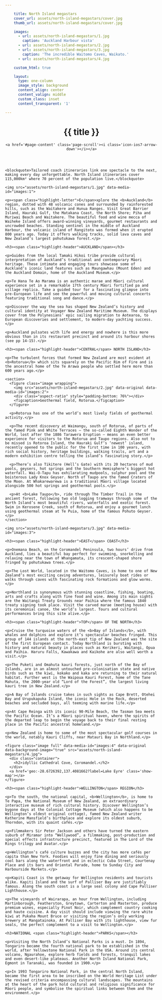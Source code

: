```yaml
---

    title: North Island megastars
    cover_url: assets/north-island-megastars/cover.jpg
    thumb_url: assets/north-island-megastars/cover.jpg

    images:
      - url: assets/north-island-megastars/1.jpg
        caption: 'Auckland Harbour vista'
      - url: assets/north-island-megastars/2.jpg
      - url: assets/north-island-megastars/3.jpg
        caption: 'The incredible Waitomo Caves, Waikato.'
      - url: assets/north-island-megastars/4.jpg

    custom_html: true

    layout:
      type: one-column
      image_style: background
      content_align: center
      content_valign: middle
      custom_class: inset
      content_transparent: '1'

---
```


<figure class='cover-area' style="background-image: url({{ cover.url }})">
  <a href='geo:-31.648238,139.013542?label=Flinders Range' class='show-map pull-left'></a>
</figure>

<div class="content">
  <header>
    <div class="wrapper">
      <h1 class="title">{{ title }}</h1>
    </div>

    <a href='#page-content' class='page-scroll'><i class='icon-ios7-arrow-down'></i></a>
  </header>

  <div class="body" id="page-content">

    <blockquote>Tailored coach itineraries link one spectacle to the next, making every day unforgettable. North Island itineraries cover 115,000km² where 70 percent of the population live.</blockquote>

    <img src="assets/north-island-megastars/1.jpg" data-media-id="images:1">

    <p><span class="highlight-letter">E</span>xplore the <b>Auckland</b> region, dotted with 48 volcanic cones and surrounded by rainforested hills, such as the Waitakere and Hunua Ranges. Visit Great Barrier Island, Hauraki Gulf, the Matakana Coast, the North Shore; Piha and Muriwai Beach and Waitakere. The beautiful food and wine mecca of Waiheke Island offers award-winning vineyards, gourmet restaurants and uncrowded beaches. Standing sentinel in the middle of Auckland Harbour, the volcanic island of Rangitoto was formed when it erupted 800 years ago. Today it offers walking tracks, solid lava caves and New Zealand’s largest pohutukawa forest.</p>

    <h3><span class="highlight-header">AUCKLAND</span></h3>

    <p>Guides from the local Tamaki Hikoi tribe provide cultural interpretation of Auckland’s traditional and contemporary Māori heritage. These intimate and engaging tours showcase some of Auckland’s iconic land features such as Maungawhau (Mount Eden) and the Auckland Domain, home of the Auckland Museum.</p>

    <p>Te Hana Te Ao Marama is an authentic marae and Māori cultural experience set in a remarkable 17th century Māori fortified pa and village replica. Take a guided tour for a fascinating glimpse into pre-European life and see the powerful and moving cultural concerts featuring traditional song and dance.</p>

    <p>Discover the way the sea has shaped New Zealand’s history and cultural identity at Voyager New Zealand Maritime Museum. The displays cover from the Polynesians’ epic sailing migration to Aotearoa, to European discoveries and settlement, to modern-day yachting success.</p>

    <p>Auckland pulsates with life and energy and nowhere is this more obvious than in its restaurant precinct and around its harbour shores (see pp 14-15).</p>

    <h3><span class="highlight-header">CENTRAL</span> NORTH ISLAND</h3>

    <p>The turbulent forces that formed New Zealand are most evident at <b>Rotorua</b> which sits squarely on the Pacific Rim of Fire and is the ancestral home of the Te Arawa people who settled here more than 600 years ago.</p>

    <section>
      <figure class="image wrapping">
        <img src="assets/north-island-megastars/2.jpg" data-original data-media-id="images:2">
        <div class="aspect-ratio" style="padding-bottom: 76%"></div>
        <figcaption>Geothermal field, Rotorua.</figcaption>
      </figure>

      <p>Rotorua has one of the world’s most lively fields of geothermal activity.</p>

      <p>The recent discovery at Waimangu, south of Rotorua, of parts of the famed Pink and White Terraces – the so-called Eighth Wonder of the World, lost after the 1886 Tarawera Eruption – means an even better experience for visitors to the Rotorua and Taupo regions. Also not to be missed is Rotoroa Island, the Hauraki Gulf’s ‘newest’ island, recently opened to the public for the first time in 100 years, with rich social history, heritage buildings, walking trails, art and a modern exhibition centre telling the island’s fascinating story.</p>

      <p>There’s also Tikitere (Hell’s Gate) with its 20 hectares of mud pools, geysers, hot springs and the Southern Hemisphere’s biggest hot waterfall. Wai-O-Tapu has exhilarating mudpools, sulphur pool and the boisterous Lady Knox Geyser. North of Taupo are the famed Craters of the Moon. At Whakarewarewa is a traditional Māori village located alongside 500 hot springs and geothermal pools.</p>

      <p>At <b>Lake Taupo</b>, ride through The Timber Trail in the ancient forest, following two old logging tramways through some of the North Island’s most beautiful rivers, waterfalls and exotic forest. Swim in Kerosene Creek, south of Rotorua, and enjoy a gourmet lunch using geothermal steam at Te Puia, home of the famous Pohuto Geyser.</p>
    </section>

    <img src="assets/north-island-megastars/3.jpg" data-media-id="images:3">

    <h3><span class="highlight-header">EAST</span> COAST</h3>

    <p>Onemana Beach, on the Coromandel Peninsula, two hours’ drive from Auckland, lies a beautiful bay perfect for swimming, snorkelling and relaxing near the town of Whangamata, its crescent-shaped shore fringed by pohutukawa trees.</p>

    <p>The Lost World, located in the Waitomo Caves, is home to one of New Zealand’s most exciting caving adventures, leisurely boat rides or walks through caves with fascinating rock formations and glow worms.</p>

    <p>Northland is synonymous with stunning coastline, fishing, boating, arts and crafts along with fine food and wine. Among its main sights are the Waitangi Treaty Grounds near Paihia where the famous 1840 treaty signing took place. Visit the carved marae (meeting house) with its ceremonial canoe, the world’s largest. Tours and cultural performances bring this site alive.</p>

    <h3><span class="highlight-header">TOP</span> OF THE NORTH</h3>

    <p>Cruise the turquoise waters of the <b>Bay of Islands</b>, with whales and dolphins and explore it’s spectacular beaches fringed. This group of 144 islands at the north-east tip of New Zealand was the site of the first European contact. Today Northland is bursting with history and natural beauty in places such as Kerikeri, Waitangi, Opua and Paihia. Haruru Falls, Kawakawa and Kaikohe are also well worth a visit.</p>

    <p>The Puketi and Omahuta kauri forests, just north of the Bay of Islands, are in an almost untouched pre-colonisation state and native birds such as the kiwi, kokako and kaka are returning to their natural habitat. Further west is the Waipoua Kauri Forest, home of the Tane Mahuta, the 2000-year old “Lord of the Forest”, the largest living kauri tree in New Zealand.</p>

    <p>A Bay of Islands cruise takes in such sights as Cape Brett, Otehei Bay and Urupukapuka Island, the iconic Hole in the Rock, deserted beaches and secluded bays, all teeming with marine life.</p>

    <p>At Cape Reinga with its iconic 90-Mile Beach, the Tasman Sea meets the Pacific Ocean. It’s a Māori spiritual haven, where the spirits of the departed leap to begin the voyage back to their final resting place in the Pacific ancestral homeland.</p>

    <p>New Zealand is home to some of the most spectacular golf courses in the world, notably Kauri Cliffs, near Matauri Bay in Northland.</p>

    <figure class="image full" data-media-id="images:4" data-original data-background-image="true" src="assets/north-island-megastars/4.jpg">
      <div class="container">
        <h2>idyllic Cathedral Cove, Coromandel.</h2>
      </div>
      <a href='geo:-28.6726392,137.4081662?label=Lake Eyre' class='show-map'></a>
    </figure>

    <h3><span class="highlight-header">WELLINGTON</span> REGION</h3>

    <p>To the south, the national capital, <b>Wellington</b>, is home to Te Papa, the National Museum of New Zealand, an extraordinary interactive museum of rich cultural history. Discover Wellington’s bygone days at the Colonial Cottage Museum (which also happens to be Wellington’s oldest original cottage), famed New Zealand writer Katherine Mansfield’s birthplace and explore its oldest suburb, Thorndon, with its quaint cafés.</p>

    <p>Filmmakers Sir Peter Jackson and others have turned the eastern suburb of Miramar into “Wellywood”, a filmmaking, post-production and special effects infrastructure precinct, featured in The Lord of the Rings trilogy and Avatar.</p>

    <p>Wellington’s café culture buzzes and the city has more cafés per capita than New York. Foodies will enjoy fine dining and seriously cool bars along the waterfront and in eclectic Cuba Street, Courtenay Place and its bars and Oriental Parade, home to Sunday City and Harbourside Markets.</p>

    <p>Kapiti Coast is the getaway for Wellington residents and tourists alike. Kapiti Island and the surf of Palliser Bay are justifiably famous. Along the south coast is a large seal colony and Cape Palliser Lighthouse.</p>

    <p>The vineyards of Wairarapa, an hour from Wellington, including Martinborough, Featherston, Greytown, Carterton and Masterton, produce premium wines, especially Pinot Noir, which complement country cooking and haute cuisine. A day visit should include viewing the rare white kiwi at Pukaha Mount Bruce or visiting the region’s only working brewery at Mangatainoka. At Palliser Bay with its lighthouse, view fur seals, the perfect complement to a visit to Wellington.</p>

    <h3>NATIONAL <span class="highlight-header">PARKS</span></h3>

    <p>Visiting the North Island’s National Parks is a must. In 1894, Tongariro became the fourth national park to be established in the world, after Yellowstone National Park in the USA. Around its central volcano, Ngaurahoe, explore herb fields and forests, tranquil lakes and even desert-like plateaus. Another North Island National Park, Egmont in Taranaki, was founded in 1900.</p>

    <p>In 1993 Tongariro National Park, in the central North Island, became the first area to be inscribed on the World Heritage List under the revised criteria encompassing cultural landscapes. The mountains at the heart of the park hold cultural and religious significance for Māori people, and symbolise the spiritual links between them and the environment.</p>
  </div>
</div>
